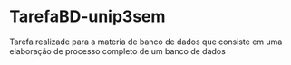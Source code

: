 # TarefaBD-unip3sem
Tarefa realizade para a materia de banco de dados que consiste em uma elaboração de processo completo de um banco de dados

